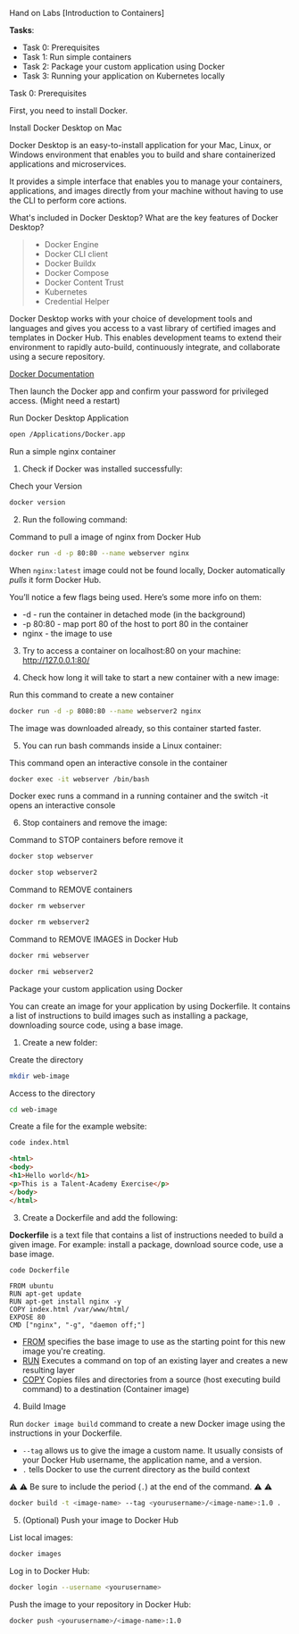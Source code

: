 Hand on Labs [Introduction to Containers]

**Tasks**:
- Task 0: Prerequisites
- Task 1: Run simple containers
- Task 2: Package your custom application using Docker
- Task 3: Running your application on Kubernetes locally

Task 0: Prerequisites

First, you need to install Docker.

Install Docker Desktop on Mac

Docker Desktop is an easy-to-install application for your Mac, Linux, or Windows environment 
that enables you to build and share containerized applications and microservices.

It provides a simple interface that enables you to manage your containers, applications, and 
images directly from your machine without having to use the CLI to perform core actions.

What's included in Docker Desktop?
What are the key features of Docker Desktop?
> - Docker Engine
> - Docker CLI client
> - Docker Buildx
> - Docker Compose
> - Docker Content Trust
> - Kubernetes
> - Credential Helper

Docker Desktop works with your choice of development tools and languages and gives you access 
to a vast library of certified images and templates in Docker Hub. This enables development teams 
to extend their environment to rapidly auto-build, continuously integrate, and collaborate using 
a secure repository.

[Docker Documentation](https://docs.docker.com/desktop/mac/install/)

Then launch the Docker app and confirm your password for privileged access. (Might need a restart)

Run Docker Desktop Application
```bash
open /Applications/Docker.app
```

Run a simple nginx container

1. Check if Docker was installed successfully:

Chech your Version
```bash
docker version
```

2. Run the following command:

Command to pull a image of nginx from Docker Hub
```bash
docker run -d -p 80:80 --name webserver nginx
```

When `nginx:latest` image could not be found locally, Docker automatically _pulls_ it form Docker Hub.

You’ll notice a few flags being used. Here’s some more info on them:

- -d - run the container in detached mode (in the background)
- -p 80:80 - map port 80 of the host to port 80 in the container
- nginx - the image to use


3. Try to access a container on localhost:80 on your machine: http://127.0.0.1:80/


4. Check how long it will take to start a new container with a new image:

Run this command to create a new container
```bash
docker run -d -p 8080:80 --name webserver2 nginx
```

The image was downloaded already, so this container started faster.


5. You can run bash commands inside a Linux container:

This command open an interactive console in the container
```bash
docker exec -it webserver /bin/bash
```

Docker exec runs a command in a running container and the switch -it opens an interactive console

6. Stop containers and remove the image:

Command to STOP containers before remove it

```bash
docker stop webserver
```

```bash
docker stop webserver2
```

Command to REMOVE containers

```bash
docker rm webserver
```

```bash
docker rm webserver2
```

Command to REMOVE IMAGES in Docker Hub

```bash
docker rmi webserver
```

```bash
docker rmi webserver2
```

Package your custom application using Docker

You can create an image for your application by using Dockerfile. It contains a list of instructions 
to build images such as installing a package, downloading source code, using a base image.

1. Create a new folder:

Create the directory
```bash
mkdir web-image
```

Access to the directory
```bash
cd web-image
```
Create a file for the example website:
```bash
code index.html
```
```html
<html>
<body>
<h1>Hello world</h1>
<p>This is a Talent-Academy Exercise</p>
</body>
</html>
```

3. Create a Dockerfile and add the following:

**Dockerfile** is a text file that contains a list of instructions needed to build a given image. For example: install a package, download source code, use a base image.

```bash
code Dockerfile
```

```docker
FROM ubuntu
RUN apt-get update
RUN apt-get install nginx -y
COPY index.html /var/www/html/
EXPOSE 80
CMD ["nginx", "-g", "daemon off;"]
```

- [FROM](https://docs.docker.com/engine/reference/builder/#from) specifies the base image to use as the starting point for this new image you're creating.
- [RUN](https://docs.docker.com/engine/reference/builder/#run) Executes a command on top of an existing layer and creates a new resulting layer
- [COPY](https://docs.docker.com/engine/reference/builder/#copy) Copies files and directories from a source (host executing build command) to a destination (Container image)

4. Build Image

Run `docker image build` command to create a new Docker image using the instructions in your Dockerfile.

- `--tag` allows us to give the image a custom name. It usually consists of your Docker Hub username, the application name, and a version.
- `.` tells Docker to use the current directory as the build context

:warning: :warning: Be sure to include the period (`.`) at the end of the command. :warning: :warning:

```bash
docker build -t <image-name> --tag <yourusername>/<image-name>:1.0 .
```

5. (Optional) Push your image to Docker Hub

List local images:
```bash
docker images
```

Log in to Docker Hub:
```bash
docker login --username <yourusername>
```

Push the image to your repository in Docker Hub:
```bash
docker push <yourusername>/<image-name>:1.0
```

